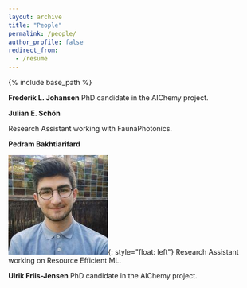 ```yaml
---
layout: archive
title: "People"
permalink: /people/
author_profile: false
redirect_from:
  - /resume
---
```


{% include base_path %}

**Frederik L. Johansen**
PhD candidate in the AIChemy project. 

**Julian E. Schön**

Research Assistant working with FaunaPhotonics.

**Pedram Bakhtiarifard**

![image](pedram.jpeg){: style="float: left"} Research Assistant working on Resource Efficient ML.

**Ulrik Friis-Jensen** 
PhD candidate in the AIChemy project.
